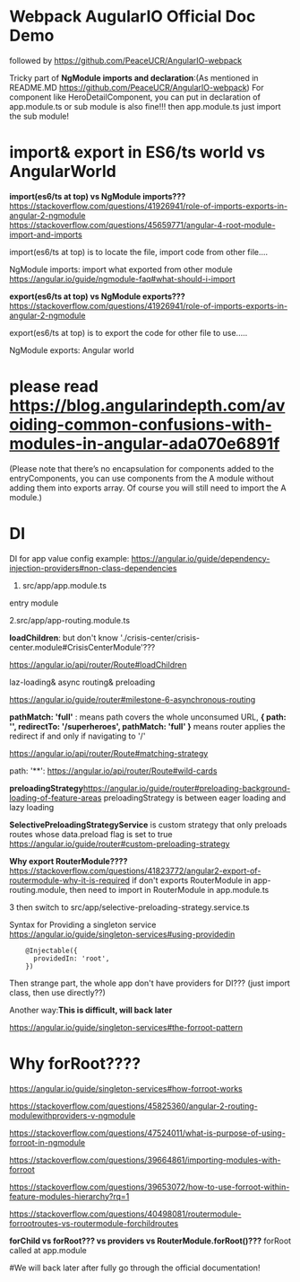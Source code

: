 # Webpack AugularIO  Official Doc Demo

followed by https://github.com/PeaceUCR/AngularIO-webpack

Tricky part of **NgModule imports and declaration**:(As mentioned in README.MD https://github.com/PeaceUCR/AngularIO-webpack)
For component like HeroDetailComponent, you can put in declaration of app.module.ts or sub module is also fine!!! then app.module.ts just import the sub module!  

# import& export in ES6/ts world vs AngularWorld

**import(es6/ts at top) vs NgModule imports???**
https://stackoverflow.com/questions/41926941/role-of-imports-exports-in-angular-2-ngmodule
https://stackoverflow.com/questions/45659771/angular-4-root-module-import-and-imports

import(es6/ts at top) is to locate the file, import code from other file....

NgModule imports: import what exported from other module
https://angular.io/guide/ngmodule-faq#what-should-i-import

**export(es6/ts at top) vs NgModule exports???**
https://stackoverflow.com/questions/41926941/role-of-imports-exports-in-angular-2-ngmodule

export(es6/ts at top) is to export the code for other file to use.....

NgModule exports: Angular world

# please read https://blog.angularindepth.com/avoiding-common-confusions-with-modules-in-angular-ada070e6891f

(Please note that there’s no encapsulation for components added to the entryComponents, you can use components from the A module without adding them into exports array. Of course you will still need to import the A module.)


# DI
DI for app value config example: https://angular.io/guide/dependency-injection-providers#non-class-dependencies 

1. src/app/app.module.ts

entry module

2.src/app/app-routing.module.ts

**loadChildren**: but don't know './crisis-center/crisis-center.module#CrisisCenterModule'???

https://angular.io/api/router/Route#loadChildren

laz-loading& async routing& preloading

https://angular.io/guide/router#milestone-6-asynchronous-routing

**pathMatch: 'full'** : means path covers the whole unconsumed URL,
**{ path: '',   redirectTo: '/superheroes', pathMatch: 'full' }** means router applies the redirect if and only if navigating to '/'

https://angular.io/api/router/Route#matching-strategy

path: '**': https://angular.io/api/router/Route#wild-cards
 
 
**preloadingStrategy**https://angular.io/guide/router#preloading-background-loading-of-feature-areas
preloadingStrategy is between eager loading and lazy loading

**SelectivePreloadingStrategyService** is custom strategy that only preloads routes whose data.preload flag is set to true
https://angular.io/guide/router#custom-preloading-strategy

**Why export RouterModule????**
https://stackoverflow.com/questions/41823772/angular2-export-of-routermodule-why-it-is-required
if don't exports RouterModule in app-routing.module, then need to import in RouterModule in app.module.ts

3 then switch to src/app/selective-preloading-strategy.service.ts

Syntax for Providing a singleton service  
https://angular.io/guide/singleton-services#using-providedin

        @Injectable({
          providedIn: 'root',
        })

Then strange part, the whole app don't have providers for DI??? (just import class, then use directly??)

Another way:**This is difficult, will back later**

https://angular.io/guide/singleton-services#the-forroot-pattern

# **Why forRoot????**

https://angular.io/guide/singleton-services#how-forroot-works

https://stackoverflow.com/questions/45825360/angular-2-routing-modulewithproviders-v-ngmodule

https://stackoverflow.com/questions/47524011/what-is-purpose-of-using-forroot-in-ngmodule

https://stackoverflow.com/questions/39664861/importing-modules-with-forroot

https://stackoverflow.com/questions/39653072/how-to-use-forroot-within-feature-modules-hierarchy?rq=1

https://stackoverflow.com/questions/40498081/routermodule-forrootroutes-vs-routermodule-forchildroutes

**forChild vs forRoot??? vs providers vs RouterModule.forRoot()???**
forRoot called at app.module 


#We will back later after fully go through the official documentation!







